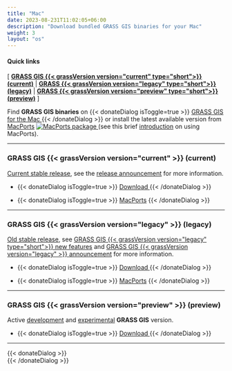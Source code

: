 ```yaml
---
title: "Mac"
date: 2023-08-231T11:02:05+06:00
description: "Download bundled GRASS GIS binaries for your Mac"
weight: 3
layout: "os"
---
```


#### Quick links

[ [**GRASS GIS {{< grassVersion version="current" type="short">}} (current)**](#GRASS-GIS-current) | [**GRASS {{< grassVersion version="legacy" type="short">}} (legacy)**](#GRASS-GIS-old) | [**GRASS {{< grassVersion version="preview" type="short">}} (preview)**](#GRASS-GIS-devel) ]

<div class="alert rounded-0 alert-default">
<i class="fa fa-arrow-right"></i> Find <b>GRASS GIS binaries</b> on
 {{< donateDialog isToggle=true >}}  
     <a href="http://grassmac.wikidot.com" target="_blank"> GRASS GIS for the Mac </a> 
 {{< /donateDialog  >}} 
or install the latest available version from <a href="https://ports.macports.org/port/grass/" target="_blank">MacPorts</a> 
<a href="https://repology.org/project/grass/versions" target="_blank"> 
  <img class="inl" src="https://repology.org/badge/version-for-repo/macports/grass.svg" alt="MacPorts package">
</a>
(see this brief <a href="https://grasswiki.osgeo.org/wiki/Compiling_on_macOS_using_MacPorts" target="_blank">introduction</a> on using MacPorts).
</div>

<hr>

### <span id="GRASS-GIS-current"> GRASS GIS {{< grassVersion version="current" >}} (current)</span>

<div class="alert rounded-0 alert-success">
<i class="fa fa-info-circle"></i> <u>Current stable release</u>, see the <a href="https://github.com/OSGeo/grass/releases/tag/{{< currentVersion.inline  >}}{{- .Site.Data.grass.current_version -}}{{</currentVersion.inline >}}">release announcement</a> for more information.
</div>

<ul>
<li>
 {{< donateDialog isToggle=true >}}  
    <a href="https://cmbarton.github.io/grass-mac/download/"><i class="fa fa-download"></i> Download </a>
 {{< /donateDialog  >}} 
 </li>
</ul>
<ul>
<li>
 {{< donateDialog isToggle=true >}}  
<a href="https://ports.macports.org/port/grass/">MacPorts</a>
 {{< /donateDialog  >}}
</li>
</ul>

<hr>

### <span id="GRASS-GIS-old"> GRASS GIS {{< grassVersion version="legacy" >}} (legacy)</span>

<div class="alert rounded-0 alert-warning">
<i class="fa fa-info-circle"></i> <u>Old stable release</u>, see <a href="https://trac.osgeo.org/grass/wiki/Grass7/NewFeatures{{< legacyVersionNoDots.inline  >}}{{- .Site.Data.grass.legacy_version_nodots -}}{{</legacyVersionNoDots.inline >}}">GRASS GIS {{< grassVersion version="legacy" type="short">}} new features</a> and  <a href="https://github.com/OSGeo/grass/releases/tag/{{< legacyVersion.inline  >}}{{- .Site.Data.grass.legacy_version -}}{{</legacyVersion.inline >}}">GRASS GIS {{< grassVersion version="legacy" >}} announcement</a> for more information.
</div>

<ul>
<li>
 {{< donateDialog isToggle=true >}}  
 <a href="https://cmbarton.github.io/grass-mac/download/"><i class="fa fa-download"></i> Download </a>
 {{< /donateDialog  >}} 
 </li>
</ul>
<ul>
<li>
 {{< donateDialog isToggle=true >}}  
<a href="https://ports.macports.org/port/grass7/"></i>MacPorts</a>
 {{< /donateDialog  >}} 
</li>
</ul>

<hr>

### <span id="GRASS-GIS-devel"> GRASS GIS {{< grassVersion version="preview" >}}  (preview)</span>

<div class="alert rounded-0 alert-info">
<i class="fa fa-info-circle"></i> Active <u>development</u> and <u>experimental</u> <b>GRASS GIS</b> version.
</div>

<ul>
<li>
 {{< donateDialog isToggle=true >}}  
<a href="https://cmbarton.github.io/grass-mac/download/"><i class="fa fa-download"></i> Download </a>
 {{< /donateDialog  >}} 
</li>
</ul>

<hr>

 {{< donateDialog >}}  
 {{< /donateDialog >}}  

